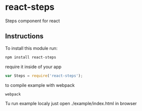 # react-steps
Steps component for react

## Instructions

To install this module run:
```sh
npm install react-steps
```

require it inside of your app
```js
var Steps = require('react-steps');
```

to compile example with webpack

```sh
webpack
```

Tu run example localy just open ./example/index.html in browser
